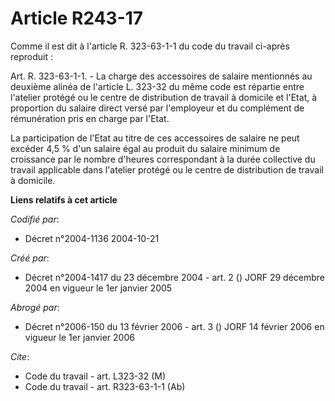 # Article R243-17

Comme il est dit à l'article R. 323-63-1-1 du code du travail ci-après reproduit :

Art. R. 323-63-1-1. - La charge des accessoires de salaire mentionnés au deuxième alinéa de l'article L. 323-32 du même code
est répartie entre l'atelier protégé ou le centre de distribution de travail à domicile et l'Etat, à proportion du salaire
direct versé par l'employeur et du complément de rémunération pris en charge par l'Etat.

La participation de l'Etat au titre de ces accessoires de salaire ne peut excéder 4,5 % d'un salaire égal au produit du
salaire minimum de croissance par le nombre d'heures correspondant à la durée collective du travail applicable dans l'atelier
protégé ou le centre de distribution de travail à domicile.

**Liens relatifs à cet article**

_Codifié par_:

  - Décret n°2004-1136 2004-10-21

_Créé par_:

  - Décret n°2004-1417 du 23 décembre 2004 - art. 2 () JORF 29 décembre 2004 en vigueur le 1er janvier 2005

_Abrogé par_:

  - Décret n°2006-150 du 13 février 2006 - art. 3 () JORF 14 février 2006 en vigueur le 1er janvier 2006

_Cite_:

  - Code du travail - art. L323-32 (M)
  - Code du travail - art. R323-63-1-1 (Ab)
